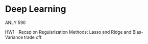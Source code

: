 # Deep Learning

ANLY 590

HW1 - Recap on Regularization Methods: Lasso and Ridge and Bias-Variance trade off.
